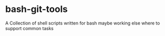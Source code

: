 # bash-git-tools
A Collection of shell scripts written for bash maybe working else where to support common tasks
